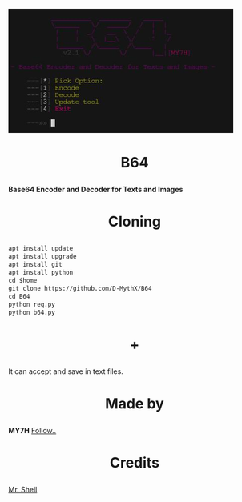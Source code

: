 ![](b64.jpg)

# <p align="center"> B64 </p>
**Base64 Encoder and Decoder for Texts and Images**

# <p align="center">Cloning</p>
```
apt install update
apt install upgrade
apt install git
apt install python
cd $home
git clone https://github.com/D-MythX/B64
cd B64
python req.py
python b64.py
```

# <p align="center"> + </p>
It can accept and save in text files.

# <p align="center">Made by </p>
**MY7H**
<a href="https://github.com/D-MythX" >Follow..<a>

# <p align="center">Credits</p>
<a href="https://github.com/TermuxHackz">Mr. Shell</a>


